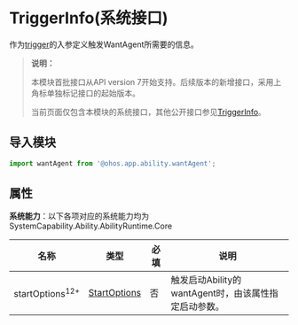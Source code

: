 # TriggerInfo(系统接口)

作为[trigger](js-apis-app-ability-wantAgent.md#wantagenttrigger)的入参定义触发WantAgent所需要的信息。

> **说明：**
> 
> 本模块首批接口从API version 7开始支持。后续版本的新增接口，采用上角标单独标记接口的起始版本。
>
> 当前页面仅包含本模块的系统接口，其他公开接口参见[TriggerInfo](js-apis-inner-wantAgent-triggerInfo.md)。

## 导入模块

```ts
import wantAgent from '@ohos.app.ability.wantAgent';
```

## 属性

**系统能力**：以下各项对应的系统能力均为SystemCapability.Ability.AbilityRuntime.Core

| 名称       | 类型                 | 必填 | 说明        |
| ---------- | --- |-------------------- | ----------- |
| startOptions<sup>12+<sup>|[StartOptions](js-apis-app-ability-startOptions.md)         | 否  | 触发启动Ability的wantAgent时，由该属性指定启动参数。 |
